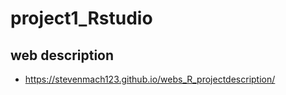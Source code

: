 # project1_Rstudio
## web description 
 * https://stevenmach123.github.io/webs_R_projectdescription/
